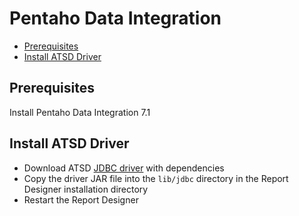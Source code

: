 # Pentaho Data Integration

- [Prerequisites](#prerequisites)
- [Install ATSD Driver](#install-atsd-driver)

## Prerequisites

Install Pentaho Data Integration 7.1

## Install ATSD Driver

- Download ATSD [JDBC driver](https://github.com/axibase/atsd-jdbc/releases) with dependencies
- Copy the driver JAR file into the `lib/jdbc` directory in the Report Designer installation directory
- Restart the Report Designer